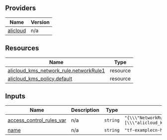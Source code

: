 <!-- BEGIN_TF_DOCS -->
## Providers

| Name | Version |
|------|---------|
| <a name="provider_alicloud"></a> [alicloud](#provider\_alicloud) | n/a |

## Resources

| Name | Type |
|------|------|
| [alicloud_kms_network_rule.networkRule1](https://registry.terraform.io/providers/hashicorp/alicloud/latest/docs/resources/kms_network_rule) | resource |
| [alicloud_kms_policy.default](https://registry.terraform.io/providers/hashicorp/alicloud/latest/docs/resources/kms_policy) | resource |

## Inputs

| Name | Description | Type | Default | Required |
|------|-------------|------|---------|:--------:|
| <a name="input_access_control_rules_var"></a> [access\_control\_rules\_var](#input\_access\_control\_rules\_var) | n/a | `string` | `"{\\\"NetworkRules\\\":[\\\"alicloud_kms_network_rule.networkRule1.network_rule_name\\\"]}"` | no |
| <a name="input_name"></a> [name](#input\_name) | n/a | `string` | `"tf-examplecn-hangzhoukmspolicy50826"` | no |
<!-- END_TF_DOCS -->    
